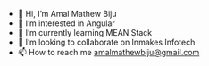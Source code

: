 - 👋 Hi, I’m Amal Mathew Biju
- 👀 I’m interested in Angular
- 🌱 I’m currently learning MEAN Stack
- 💞️ I’m looking to collaborate on Inmakes Infotech
- 📫 How to reach me [amalmathewbiju@gmail.com](amalmathewbiju@gmail.com)


